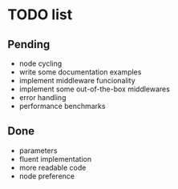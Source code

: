 # TODO list

## Pending
* node cycling
* write some documentation examples
* implement middleware funcionality
* implement some out-of-the-box middlewares
* error handling
* performance benchmarks

## Done
* parameters
* fluent implementation
* more readable code
* node preference

